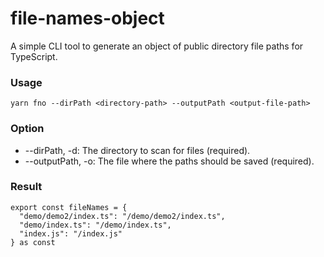 # file-names-object

A simple CLI tool to generate an object of public directory file paths for TypeScript.

### Usage

```
yarn fno --dirPath <directory-path> --outputPath <output-file-path>
```

### Option

- --dirPath, -d: The directory to scan for files (required).
- --outputPath, -o: The file where the paths should be saved (required).


### Result

````
export const fileNames = {
  "demo/demo2/index.ts": "/demo/demo2/index.ts",
  "demo/index.ts": "/demo/index.ts",
  "index.js": "/index.js"
} as const

````